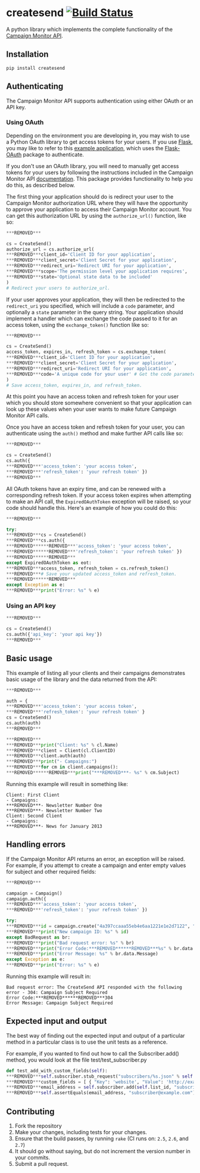 # createsend [![Build Status](https://secure.travis-ci.org/campaignmonitor/createsend-python.png)][travis]

A python library which implements the complete functionality of the [Campaign Monitor API](http://www.campaignmonitor.com/api/).

[travis]: http://travis-ci.org/campaignmonitor/createsend-python

## Installation

```
pip install createsend
```

## Authenticating

The Campaign Monitor API supports authentication using either OAuth or an API key.

### Using OAuth

Depending on the environment you are developing in, you may wish to use a Python OAuth library to get access tokens for your users. If you use [Flask](http://flask.pocoo.org/), you may like to refer to this [example application](https://gist.github.com/jdennes/4754097), which uses the [Flask-OAuth](http://pythonhosted.org/Flask-OAuth/) package to authenticate.

If you don't use an OAuth library, you will need to manually get access tokens for your users by following the instructions included in the Campaign Monitor API [documentation](http://www.campaignmonitor.com/api/getting-started/#authenticating_with_oauth). This package provides functionality to help you do this, as described below.

The first thing your application should do is redirect your user to the Campaign Monitor authorization URL where they will have the opportunity to approve your application to access their Campaign Monitor account. You can get this authorization URL by using the `authorize_url()` function, like so:

```python
***REMOVED***

cs = CreateSend()
authorize_url = cs.authorize_url(
***REMOVED***client_id='Client ID for your application',
***REMOVED***client_secret='Client Secret for your application',
***REMOVED***redirect_uri='Redirect URI for your application',
***REMOVED***scope='The permission level your application requires',
***REMOVED***state='Optional state data to be included'
)
# Redirect your users to authorize_url.
```

If your user approves your application, they will then be redirected to the `redirect_uri` you specified, which will include a `code` parameter, and optionally a `state` parameter in the query string. Your application should implement a handler which can exchange the code passed to it for an access token, using the `exchange_token()` function like so:

```python
***REMOVED***

cs = CreateSend()
access_token, expires_in, refresh_token = cs.exchange_token(
***REMOVED***client_id='Client ID for your application',
***REMOVED***client_secret='Client Secret for your application',
***REMOVED***redirect_uri='Redirect URI for your application',
***REMOVED***code='A unique code for your user' # Get the code parameter from the query string
)
# Save access_token, expires_in, and refresh_token.
```

At this point you have an access token and refresh token for your user which you should store somewhere convenient so that your application can look up these values when your user wants to make future Campaign Monitor API calls.

Once you have an access token and refresh token for your user, you can authenticate using the `auth()` method and make further API calls like so:

```python
***REMOVED***

cs = CreateSend()
cs.auth({
***REMOVED***'access_token': 'your access token',
***REMOVED***'refresh_token': 'your refresh token' })
***REMOVED***
```

All OAuth tokens have an expiry time, and can be renewed with a corresponding refresh token. If your access token expires when attempting to make an API call, the `ExpiredOAuthToken` exception will be raised, so your code should handle this. Here's an example of how you could do this:

```python
***REMOVED***

try:
***REMOVED***cs = CreateSend()
***REMOVED***cs.auth({
***REMOVED******REMOVED***'access_token': 'your access token',
***REMOVED******REMOVED***'refresh_token': 'your refresh token' })
***REMOVED******REMOVED***
except ExpiredOAuthToken as eot:
***REMOVED***access_token, refresh_token = cs.refresh_token()
***REMOVED***# Save your updated access_token and refresh_token.
***REMOVED******REMOVED***
except Exception as e:
***REMOVED***print("Error: %s" % e)
```

### Using an API key

```python
***REMOVED***

cs = CreateSend()
cs.auth({'api_key': 'your api key'})
***REMOVED***
```

## Basic usage
This example of listing all your clients and their campaigns demonstrates basic usage of the library and the data returned from the API:

```python
***REMOVED***

auth = {
***REMOVED***'access_token': 'your access token',
***REMOVED***'refresh_token': 'your refresh token' }
cs = CreateSend()
cs.auth(auth)
***REMOVED***

***REMOVED***
***REMOVED***print("Client: %s" % cl.Name)
***REMOVED***client = Client(cl.ClientID)
***REMOVED***client.auth(auth)
***REMOVED***print("- Campaigns:")
***REMOVED***for cm in client.campaigns():
***REMOVED******REMOVED***print("***REMOVED***- %s" % cm.Subject)
```

Running this example will result in something like:

```
Client: First Client
- Campaigns:
***REMOVED***- Newsletter Number One
***REMOVED***- Newsletter Number Two
Client: Second Client
- Campaigns:
***REMOVED***- News for January 2013
```

## Handling errors
If the Campaign Monitor API returns an error, an exception will be raised. For example, if you attempt to create a campaign and enter empty values for subject and other required fields:

```python
***REMOVED***

campaign = Campaign()
campaign.auth({
***REMOVED***'access_token': 'your access token',
***REMOVED***'refresh_token': 'your refresh token' })

try:
***REMOVED***id = campaign.create("4a397ccaaa55eb4e6aa1221e1e2d7122", "", "", "", "", "", "", "", [], [])
***REMOVED***print("New campaign ID: %s" % id)
except BadRequest as br:
***REMOVED***print("Bad request error: %s" % br)
***REMOVED***print("Error Code:***REMOVED******REMOVED***%s" % br.data.Code)
***REMOVED***print("Error Message: %s" % br.data.Message)
except Exception as e:
***REMOVED***print("Error: %s" % e)
```

Running this example will result in:

```
Bad request error: The CreateSend API responded with the following error - 304: Campaign Subject Required
Error Code:***REMOVED******REMOVED***304
Error Message: Campaign Subject Required
```

## Expected input and output
The best way of finding out the expected input and output of a particular method in a particular class is to use the unit tests as a reference.

For example, if you wanted to find out how to call the Subscriber.add() method, you would look at the file test/test_subscriber.py

```python
def test_add_with_custom_fields(self):
***REMOVED***self.subscriber.stub_request("subscribers/%s.json" % self.list_id, "add_subscriber.json")
***REMOVED***custom_fields = [ { "Key": 'website', "Value": 'http://example.com/' } ]
***REMOVED***email_address = self.subscriber.add(self.list_id, "subscriber@example.com", "Subscriber", custom_fields, True)
***REMOVED***self.assertEquals(email_address, "subscriber@example.com")
```

## Contributing
1. Fork the repository
2. Make your changes, including tests for your changes.
3. Ensure that the build passes, by running `rake` (CI runs on: `2.5`, `2.6`, and `2.7`)
4. It should go without saying, but do not increment the version number in your commits.
5. Submit a pull request.
